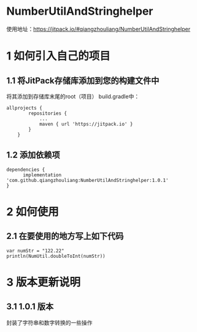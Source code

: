 # NumberUtilAndStringhelper 
使用地址：https://jitpack.io/#qiangzhouliang/NumberUtilAndStringhelper
# 1 如何引入自己的项目
## 1.1 将JitPack存储库添加到您的构建文件中
将其添加到存储库末尾的root（项目） build.gradle中：
~~~
allprojects {
		repositories {
			...
			maven { url 'https://jitpack.io' }
		}
	}
~~~
## 1.2 添加依赖项
~~~
dependencies {
	  implementation 'com.github.qiangzhouliang:NumberUtilAndStringhelper:1.0.1'
}
~~~
# 2 如何使用
## 2.1 在要使用的地方写上如下代码
~~~
var numStr = "122.22"
println(NumUtil.doubleToInt(numStr))
~~~
# 3 版本更新说明
## 3.1 1.0.1 版本
封装了字符串和数字转换的一些操作



